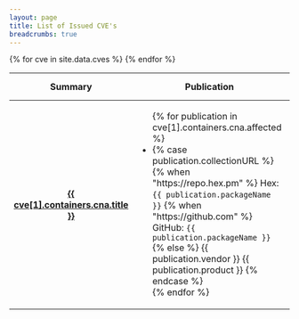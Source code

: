 ```yaml
---
layout: page
title: List of Issued CVE's
breadcrumbs: true
---
```


<div class="table-responsive">
  <table class="table table-striped table-bordered">
    <thead class="thead-dark">
      <tr>
        <th scope="col">Summary</th>
        <th scope="col">Publication</th>
        <th scope="col">CVE ID</th>
        <th scope="col">Published Date</th>
        <th scope="col">Last Updated</th>
      </tr>
    </thead>
    <tbody>
      <!-- TODO: Remove Test CVEs -->
      {% for cve in site.data.cves %}
        <tr>
          <th scope="row">
            <a href="{{ site.baseurl }}/cves/{{ cve[0] | downcase }}.html">
              {{ cve[1].containers.cna.title }}
            </a>
          </th>
          <td>
            <ul>
              {% for publication in cve[1].containers.cna.affected %}
                <li>
                  {% case publication.collectionURL %}
                    {% when "https://repo.hex.pm" %}
                      Hex: <code>{{ publication.packageName }}</code>
                    {% when "https://github.com" %}
                      GitHub: <code>{{ publication.packageName }}</code>
                    {% else %}
                      {{ publication.vendor }} {{ publication.product }}
                  {% endcase %}
                </li>
              {% endfor %}
            </ul>
          </td>
          <td>
            <a href="{{ site.baseurl }}/cves/{{ cve[0] | downcase }}.html">
              {{ cve[0] }}
            </a>
          </td>
          <td>{{ cve[1].cveMetadata.datePublished | date_to_long_string }}</td>
          <td>{{ cve[1].cveMetadata.dateUpdated | date_to_long_string }}</td>
        </tr>
      {% endfor %}
    </tbody>
  </table>
</div>